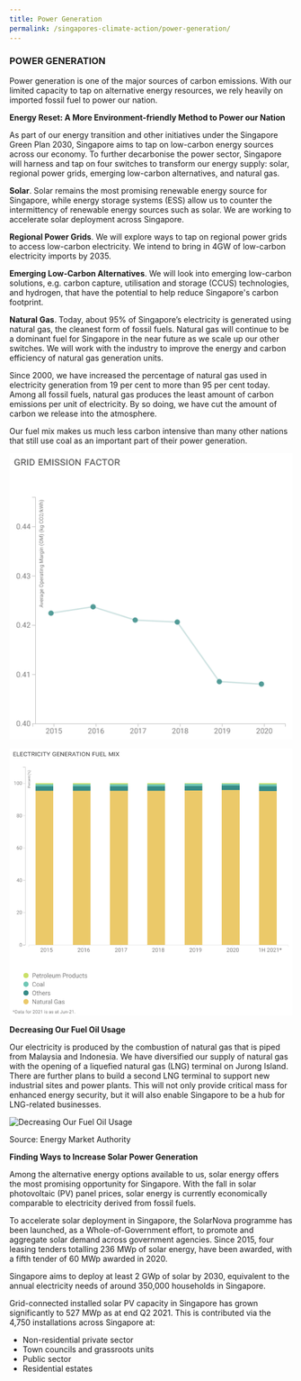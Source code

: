 ```yaml
---
title: Power Generation
permalink: /singapores-climate-action/power-generation/
---
```



### POWER GENERATION

Power generation is one of the major sources of carbon emissions. With our limited capacity to tap on alternative energy resources, we rely heavily on imported fossil fuel to power our nation.

**Energy Reset: A More Environment-friendly Method to Power our Nation**

As part of our energy transition and other initiatives under the Singapore Green Plan 2030, Singapore aims to tap on low-carbon energy sources across our economy. To further decarbonise the power sector, Singapore will harness and tap on four switches to transform our energy supply: solar, regional power grids, emerging low-carbon alternatives, and natural gas.

**Solar**.
Solar remains the most promising renewable energy source for Singapore, while energy storage systems (ESS) allow us to counter the intermittency of renewable energy sources such as solar. We are working to accelerate solar deployment across Singapore.

**Regional Power Grids**.
We will explore ways to tap on regional power grids to access low-carbon electricity. We intend to bring in 4GW of low-carbon electricity imports by 2035.

**Emerging Low-Carbon Alternatives**.
We will look into emerging low-carbon solutions, e.g. carbon capture, utilisation and storage (CCUS) technologies, and hydrogen, that have the potential to help reduce Singapore's carbon footprint.

**Natural Gas**.
Today, about 95% of Singapore’s electricity is generated using natural gas, the cleanest form of fossil fuels. Natural gas will continue to be a dominant fuel for Singapore in the near future as we scale up our other switches. We will work with the industry to improve the energy and carbon efficiency of natural gas generation units.


Since 2000, we have increased the percentage of natural gas used in electricity generation from 19 per cent to more than 95 per cent today. Among all fossil fuels, natural gas produces the least amount of carbon emissions per unit of electricity. By so doing, we have cut the amount of carbon we release into the atmosphere.

Our fuel mix makes us much less carbon intensive than many other nations that still use coal as an important part of their power generation.

![Alt text for image on Isomer site](/images/GridEmissionFactor.jpg)

![Alt text for image on Isomer site](/images/ElectricityGenerationFuelMix.png)

**Decreasing Our Fuel Oil Usage**

Our electricity is produced by the combustion of natural gas that is piped from Malaysia and Indonesia. We have diversified our supply of natural gas with the opening of a liquefied natural gas (LNG) terminal on Jurong Island. There are further plans to build a second LNG terminal to support new industrial sites and power plants. This will not only provide critical mass for enhanced energy security, but it will also enable Singapore to be a hub for LNG-related businesses.

![Decreasing Our Fuel Oil Usage](/images/decreasing-our-fuel-oil-usage.jpg "Decreasing Our Fuel Oil Usage")

Source: Energy Market Authority

**Finding Ways to Increase Solar Power Generation**

Among the alternative energy options available to us, solar energy offers the most promising opportunity for Singapore. With the fall in solar photovoltaic (PV) panel prices, solar energy is currently economically comparable to electricity derived from fossil fuels.

To accelerate solar deployment in Singapore, the SolarNova programme has been launched, as a Whole-of-Government effort, to promote and aggregate solar demand across government agencies. Since 2015, four leasing tenders totalling 236 MWp of solar energy, have been awarded, with a fifth tender of 60 MWp awarded in 2020. 

Singapore aims to deploy at least 2 GWp of solar by 2030, equivalent to the annual electricity needs of around 350,000 households in Singapore. 

Grid-connected installed solar PV capacity in Singapore has grown significantly to 527 MWp as at end Q2 2021. This is contributed via the 4,750 installations across Singapore at: 

* Non-residential private sector 
* Town councils and grassroots units 
* Public sector 
* Residential estates